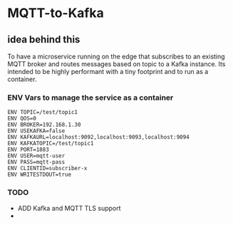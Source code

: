 # MQTT-to-Kafka
## idea behind this
To have a microservice running on the edge that subscribes to an existing MQTT broker and routes messages
based on topic to a Kafka instance. Its intended to be highly performant with a tiny footprint and to run as a container.

### ENV Vars to manage the service as a container
```code
ENV TOPIC=/test/topic1
ENV QOS=0
ENV BROKER=192.168.1.30
ENV USEKAFKA=false
ENV KAFKAURL=localhost:9092,localhost:9093,localhost:9094
ENV KAFKATOPIC=/test/topic1
ENV PORT=1883
ENV USER=mqtt-user
ENV PASS=mqtt-pass
ENV CLIENTID=subscriber-x
ENV WRITESTDOUT=true
```

### TODO
- ADD Kafka and MQTT TLS support
- 

